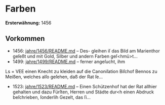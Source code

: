 # Farben

**Ersterwähnung:** 1456

## Vorkommen
- 1456: [jahre/1456/README.md](../jahre/1456/README.md) – Des-
gleihen iſ das Bild am Marienthor geſeßt und mit
Gold, Silber und andern Farben geſ<hmü>t...
- 1499: [jahre/1499/README.md](../jahre/1499/README.md) – ferner angeſucht, ihm


Ls = VEE
einen Knecht zu kleiden auf die Canoniſation Biſchof
Bennos zu Meißen, welches alſo geſehen, daß der Rat
ſe...
- 1523: [jahre/1523/README.md](../jahre/1523/README.md) – Einen Schützenhof hat der Rat allhier gehalten und
dazu Fürſten, Herren und Städte dur<h einen Abdruck
beſchrieben, ſonderlih Gezelt, das ſi...
